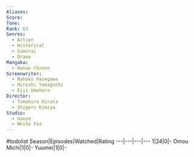 ```yaml
---
Aliases:
Score:
Tone: 
Rank: 63
Genres:
  - Action
  - Historical
  - Samurai
  - Drama
Mangaka:
  - Nanae Chrono
Screenwriter:
  - Nahoko Hasegawa
  - Hiroshi Yamaguchi
  - Eiji Umehara
Director:
  - Tomohiro Hirata
  - Shigeru Kimiya
Studio:
  - Gonzo
  - White Fox
---
```

#todolist 
Season|Episodes|Watched|Rating
---|---|---|---
1|24|0|-
Omou Michi|1|0|-
Yuumei|1|0|-
